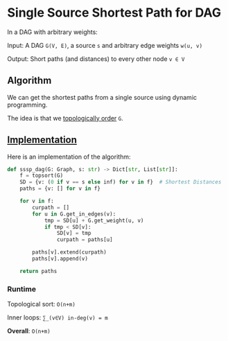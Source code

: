 # Single Source Shortest Path for DAG

In a DAG with arbitrary weights:

Input: A DAG `G(V, E)`, a source `s` and arbitrary edge weights `w(u, v)`

Output: Short paths (and distances) to every other node `v ∈ V`

## Algorithm

We can get the shortest paths from a single source using dynamic programming.

The idea is that we [topologically order](https://github.com/antoniojkim/AlgLib/blob/master/Algorithms/Graphs/Topological%20Sort) `G`.

## [Implementation](https://github.com/antoniojkim/AlgLib/blob/master/Algorithms/Graphs/Shortest%20Path/SSSP%20DAG/ssspdag.py#L17)

Here is an implementation of the algorithm:

```python
def sssp_dag(G: Graph, s: str) -> Dict[str, List[str]]:
    f = topsort(G)
    SD = {v: (0 if v == s else inf) for v in f}  # Shortest Distances
    paths = {v: [] for v in f}

    for v in f:
        curpath = []
        for u in G.get_in_edges(v):
            tmp = SD[u] + G.get_weight(u, v)
            if tmp < SD[v]:
                SD[v] = tmp
                curpath = paths[u]

        paths[v].extend(curpath)
        paths[v].append(v)

    return paths
```

### Runtime

Topological sort: `O(n+m)`

Inner loops: `∑_(v∈V) in-deg(v) = m`

**Overall**: `O(n+m)`
